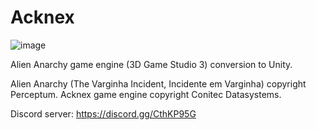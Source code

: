 # Acknex

![image](https://user-images.githubusercontent.com/12863984/231927991-b1590e47-61f5-4a88-a2c7-51ec3f489164.png)

Alien Anarchy game engine (3D Game Studio 3) conversion to Unity.

Alien Anarchy (The Varginha Incident, Incidente em Varginha) copyright Perceptum.
Acknex game engine copyright Conitec Datasystems.

Discord server:
https://discord.gg/CthKP95G
